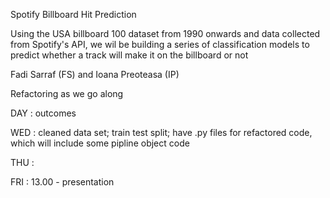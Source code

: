 Spotify Billboard Hit Prediction

Using the USA billboard 100 dataset from 1990 onwards and data collected from Spotify's API, we wil be building a series of classification models to predict whether a track will make it on the billboard or not

Fadi Sarraf (FS) and Ioana Preoteasa (IP)

Refactoring as we go along

DAY : outcomes

WED : cleaned data set; train test split; 
     have .py files for refactored code, which will include some pipline object code
     

THU : 



FRI : 13.00 - presentation


